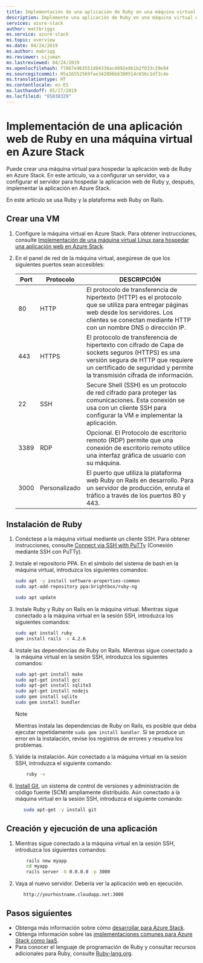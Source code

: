 ```yaml
---
title: Implementación de una aplicación de Ruby en una máquina virtual en Azure Stack | Microsoft Docs
description: Implemente una aplicación de Ruby en una máquina virtual en Azure Stack.
services: azure-stack
author: mattbriggs
ms.service: azure-stack
ms.topic: overview
ms.date: 04/24/2019
ms.author: mabrigg
ms.reviewer: sijuman
ms.lastreviewed: 04/24/2019
ms.openlocfilehash: f7867e963551d04336ac4092e8b1b2f033c29e94
ms.sourcegitcommit: 05a16552569fae342896b6300514c656c1df3c4e
ms.translationtype: HT
ms.contentlocale: es-ES
ms.lasthandoff: 05/17/2019
ms.locfileid: "65838329"
---
```

# <a name="deploy-a-ruby-web-app-to-a-vm-in-azure-stack"></a>Implementación de una aplicación web de Ruby en una máquina virtual en Azure Stack

Puede crear una máquina virtual para hospedar la aplicación web de Ruby en Azure Stack. En este artículo, va a configurar un servidor, va a configurar el servidor para hospedar la aplicación web de Ruby y, después, implementar la aplicación en Azure Stack.

En este artículo se usa Ruby y la plataforma web Ruby on Rails.

## <a name="create-a-vm"></a>Crear una VM

1. Configure la máquina virtual en Azure Stack. Para obtener instrucciones, consulte [Implementación de una máquina virtual Linux para hospedar una aplicación web en Azure Stack](azure-stack-dev-start-howto-deploy-linux.md).

2. En el panel de red de la máquina virtual, asegúrese de que los siguientes puertos sean accesibles:

    | Port | Protocolo | DESCRIPCIÓN |
    | --- | --- | --- |
    | 80 | HTTP | El protocolo de transferencia de hipertexto (HTTP) es el protocolo que se utiliza para entregar páginas web desde los servidores. Los clientes se conectan mediante HTTP con un nombre DNS o dirección IP. |
    | 443 | HTTPS | El protocolo de transferencia de hipertexto con cifrado de Capa de sockets seguros (HTTPS) es una versión segura de HTTP que requiere un certificado de seguridad y permite la transmisión cifrada de información. |
    | 22 | SSH | Secure Shell (SSH) es un protocolo de red cifrado para proteger las comunicaciones. Esta conexión se usa con un cliente SSH para configurar la VM e implementar la aplicación. |
    | 3389 | RDP | Opcional. El Protocolo de escritorio remoto (RDP) permite que una conexión de escritorio remoto utilice una interfaz gráfica de usuario con su máquina.   |
    | 3000 | Personalizado | El puerto que utiliza la plataforma web Ruby on Rails en desarrollo. Para un servidor de producción, enruta el tráfico a través de los puertos 80 y 443. |

## <a name="install-ruby"></a>Instalación de Ruby

1. Conéctese a la máquina virtual mediante un cliente SSH. Para obtener instrucciones, consulte [Connect via SSH with PuTTy](azure-stack-dev-start-howto-ssh-public-key.md#connect-with-ssh-by-using-putty) (Conexión mediante SSH con PuTTy).

1. Instale el repositorio PPA. En el símbolo del sistema de bash en la máquina virtual, introduzca los siguientes comandos:

    ```bash  
    sudo apt -y install software-properties-common
    sudo apt-add-repository ppa:brightbox/ruby-ng

    sudo apt update
    ```

2. Instale Ruby y Ruby on Rails en la máquina virtual. Mientras sigue conectado a la máquina virtual en la sesión SSH, introduzca los siguientes comandos:

    ```bash  
    sudo apt install ruby
    gem install rails -v 4.2.6
    ```

3. Instale las dependencias de Ruby on Rails. Mientras sigue conectado a la máquina virtual en la sesión SSH, introduzca los siguientes comandos:

    ```bash  
    sudo apt-get install make
    sudo apt-get install gcc
    sudo apt-get install sqlite3
    sudo apt-get install nodejs
    sudo gem install sqlite
    sudo gem install bundler
    ```

    > [!Note]  
    > Mientras instala las dependencias de Ruby on Rails, es posible que deba ejecutar repetidamente `sudo gem install bundler`. Si se produce un error en la instalación, revise los registros de errores y resuelva los problemas.

4. Valide la instalación. Aún conectado a la máquina virtual en la sesión SSH, introduzca el siguiente comando:

    ```bash  
        ruby -v
    ```

3. [Install Git](https://git-scm.com), un sistema de control de versiones y administración de código fuente (SCM) ampliamente distribuido. Aún conectado a la máquina virtual en la sesión SSH, introduzca el siguiente comando:

    ```bash  
       sudo apt-get -y install git
    ```

## <a name="create-and-run-an-app"></a>Creación y ejecución de una aplicación

1. Mientras sigue conectado a la máquina virtual en la sesión SSH, introduzca los siguientes comandos:

    ```bash
        rails new myapp
        cd myapp
        rails server -b 0.0.0.0 -p 3000
    ```

2. Vaya al nuevo servidor. Debería ver la aplicación web en ejecución.

    ```HTTP  
       http://yourhostname.cloudapp.net:3000
    ```

## <a name="next-steps"></a>Pasos siguientes

- Obtenga más información sobre cómo [desarrollar para Azure Stack](azure-stack-dev-start.md).
- Obtenga información sobre las [implementaciones comunes para Azure Stack como IaaS](azure-stack-dev-start-deploy-app.md).
- Para conocer el lenguaje de programación de Ruby y consultar recursos adicionales para Ruby, consulte [Ruby-lang.org](https://www.ruby-lang.org).
